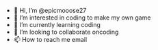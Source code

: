 - 👋 Hi, I’m @epicmooose27
- 👀 I’m interested in coding to make my own game
- 🌱 I’m currently learning coding
- 💞️ I’m looking to collaborate oncoding
- 📫 How to reach me email

<!---
epicmooose27/epicmooose27 is a ✨ special ✨ repository because its `README.md` (this file) appears on your GitHub profile.
You can click the Preview link to take a look at your changes.
--->
